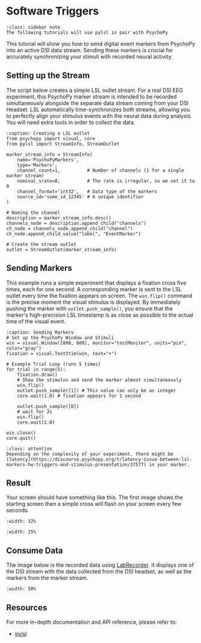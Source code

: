 # Software Triggers

```{admonition} LSL
:class: sidebar note
The following tutorials will use pylsl in pair with PsychoPy
```

This tutorial will show you how to send digital event markers from PsychoPy into an active DSI data stream. Sending these markers is crucial for accurately synchronizing your stimuli with recorded neural activity.

## Setting up the Stream

The script below creates a simple LSL outlet stream. For a real DSI EEG experiment, this PsychoPy marker stream is intended to be recorded simultaneously alongside the separate data stream coming from your DSI Headset. LSL automatically time-synchronizes both streams, allowing you to perfectly align your stimulus events with the neural data during analysis. You will need extra tools in order to collect the data.

```{code-block} python
:caption: Creating a LSL outlet
from psychopy import visual, core
from pylsl import StreamInfo, StreamOutlet

marker_stream_info = StreamInfo(
    name='PsychoPyMarkers',
    type='Markers',
    channel_count=1,          # Number of channels (1 for a single marker stream)
    nominal_srate=0,          # The rate is irregular, so we set it to 0
    channel_format='int32',   # Data type of the markers
    source_id='some_id_12345' # A unique identifier
)

# Naming the channel
description = marker_stream_info.desc()
channels_node = description.append_child("channels")
ch_node = channels_node.append_child("channel")
ch_node.append_child_value("label", "EventMarker")

# Create the stream outlet
outlet = StreamOutlet(marker_stream_info)
```

## Sending Markers

This example runs a simple experiment that displays a fixation cross five times, each for one second. A corresponding marker is sent to the LSL outlet every time the fixation appears on screen. The ```win.flip()``` command is the precise moment the visual stimulus is displayed. By immediately pushing the marker with ```outlet.push_sample()```, you ensure that the marker's high-precision LSL timestamp is as close as possible to the actual time of the visual event.

```{code-block} python
:caption: Sending Markers
# Set up the PsychoPy Window and Stimuli
win = visual.Window([800, 600], monitor="testMonitor", units="pix", color="gray")
fixation = visual.TextStim(win, text="+")

# Example Trial Loop (runs 5 times) 
for trial in range(5):
    fixation.draw()
    # Show the stimulus and send the marker almost simultaneously
    win.flip()
    outlet.push_sample([1]) # This value can only be an integer
    core.wait(1.0) # fixation appears for 1 second

    outlet.push_sample([0]) 
    # wait for 2s
    win.flip()
    core.wait(2.0) 

win.close()
core.quit()
```

```{admonition} Latency
:class: attention
Depending on the complexity of your experiment, there might be [latency](https://discourse.psychopy.org/t/latency-issue-between-lsl-markers-hw-triggers-and-stimulus-presentation/37577) in your marker. 
```

## Result

Your screen should have something like this. The first image shows the starting screen then a simple cross will flash on your screen every few seconds.

```{image} ../../_static/psychopy-load.png
:width: 32%
```

```{image} ../../_static/psychopy-cross.png
:width: 25%
```

## Consume Data

The image below is the recorded data using [LabRecorder](https://github.com/labstreaminglayer/App-LabRecorder). It displays one of the DSI stream with the data collected from the DSI headset, as well as the markers from the marker stream.

```{image} ../../_static/psychopy-consume.png
:width: 50%
```

## Resources

For more in-depth documentation and API reference, please refer to:

* [pylsl](https://github.com/labstreaminglayer/pylsl)
